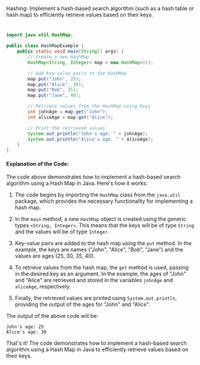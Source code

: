 #
Hashing: Implement a hash-based search algorithm (such as a hash table or hash map) to efficiently retrieve values based on their keys.
#

```java
import java.util.HashMap;

public class HashMapExample {
    public static void main(String[] args) {
        // Create a new HashMap
        HashMap<String, Integer> map = new HashMap<>();

        // Add key-value pairs to the HashMap
        map.put("John", 25);
        map.put("Alice", 30);
        map.put("Bob", 35);
        map.put("Jane", 40);

        // Retrieve values from the HashMap using keys
        int johnAge = map.get("John");
        int aliceAge = map.get("Alice");

        // Print the retrieved values
        System.out.println("John's age: " + johnAge);
        System.out.println("Alice's age: " + aliceAge);
    }
}
```

#### Explanation of the Code:

The code above demonstrates how to implement a hash-based search algorithm using a Hash Map in Java. Here's how it works:

1. The code begins by importing the `HashMap` class from the `java.util` package, which provides the necessary functionality for implementing a hash map.

2. In the `main` method, a new `HashMap` object is created using the generic types `<String, Integer>`. This means that the keys will be of type `String` and the values will be of type `Integer`.

3. Key-value pairs are added to the hash map using the `put` method. In the example, the keys are names ("John", "Alice", "Bob", "Jane") and the values are ages (25, 30, 35, 40).

4. To retrieve values from the hash map, the `get` method is used, passing in the desired key as an argument. In the example, the ages of "John" and "Alice" are retrieved and stored in the variables `johnAge` and `aliceAge`, respectively.

5. Finally, the retrieved values are printed using `System.out.println`, providing the output of the ages for "John" and "Alice".

The output of the above code will be:
```
John's age: 25
Alice's age: 30
```

That's it! The code demonstrates how to implement a hash-based search algorithm using a Hash Map in Java to efficiently retrieve values based on their keys.
